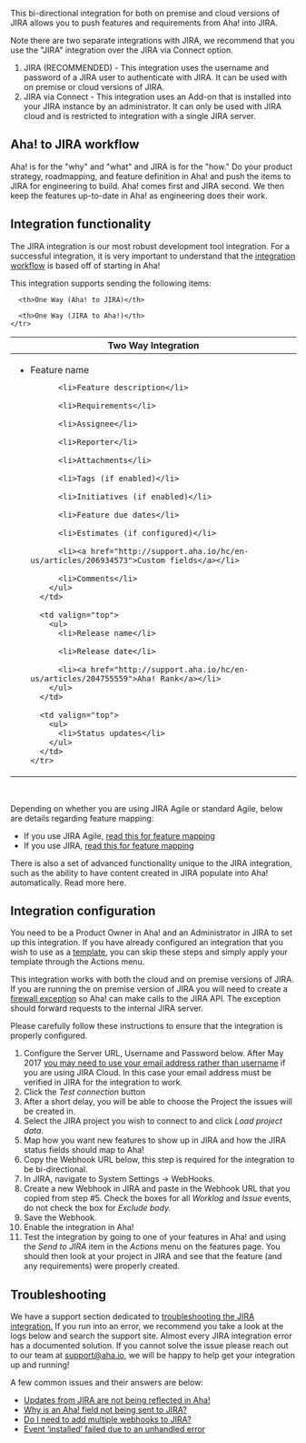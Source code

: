 This bi-directional integration for both on premise and cloud versions of JIRA allows you to push features and requirements from Aha! into JIRA.

Note there are two separate integrations with JIRA, we recommend that you use the "JIRA" integration over the JIRA via Connect option.

1. JIRA (RECOMMENDED) - This integration uses the username and password of a JIRA user to authenticate with JIRA. It can be used with on premise or cloud versions of JIRA.
2. JIRA via Connect - This integration uses an Add-on that is installed into your JIRA instance by an administrator. It can only be used with JIRA cloud and is restricted to integration with a single JIRA server.


## Aha! to JIRA workflow
Aha! is for the "why" and "what" and JIRA is for the "how."
Do your product strategy, roadmapping, and feature definition in Aha! and push the items to JIRA for engineering to build.
Aha! comes first and JIRA second. We then keep the features up-to-date in Aha! as engineering does their work. 

## Integration functionality

The JIRA integration is our most robust development tool integration. For a successful integration, it is very important to understand that the [integration workflow](http://support.aha.io/hc/en-us/articles/202001127) is based off of starting in Aha!

This integration supports sending the following items:

<table class='record-table'>
  <thead>
    <tr>
      <th>Two Way Integration</th>

      <th>One Way (Aha! to JIRA)</th>

      <th>One Way (JIRA to Aha!)</th>
    </tr>
  </thead>
  <tbody>
    <tr>
      <td valign="top">
        <ul>
          <li>Feature name</li>

          <li>Feature description</li>

          <li>Requirements</li>

          <li>Assignee</li>

          <li>Reporter</li>

          <li>Attachments</li>

          <li>Tags (if enabled)</li>

          <li>Initiatives (if enabled)</li>

          <li>Feature due dates</li>

          <li>Estimates (if configured)</li>

          <li><a href="http://support.aha.io/hc/en-us/articles/206934573">Custom fields</a></li>

          <li>Comments</li>
        </ul>
      </td>

      <td valign="top">
        <ul>
          <li>Release name</li>

          <li>Release date</li>

          <li><a href="http://support.aha.io/hc/en-us/articles/204755559">Aha! Rank</a></li>
        </ul>
      </td>

      <td valign="top">
        <ul>
          <li>Status updates</li>
        </ul>
      </td>
    </tr>
  </tbody>
</table>
<br/>

Depending on whether you are using JIRA Agile or standard Agile, below are details regarding feature mapping:

- If you use JIRA Agile, [read this for feature mapping](http://support.aha.io/entries/40551483)
- If you use JIRA, [read this for feature mapping](http://support.aha.io/entries/40843667)

There is also a set of advanced functionality unique to the JIRA integration, such as the ability to have content created in JIRA populate into Aha! automatically. Read more here.

## Integration configuration

You need to be a Product Owner in Aha! and an Administrator in JIRA to set up this integration. If you have already configured an integration that you wish to use as a [template](http://support.aha.io/hc/en-us/articles/210385463), you can skip these steps and simply apply your template through the Actions menu.

This integration works with both the cloud and on premise versions of JIRA. If you are running the on premise version of JIRA you will need to create a [firewall exception](http://support.aha.io/entries/40842777) so Aha! can make calls to the JIRA API. The exception should forward requests to the internal JIRA server.

Please carefully follow these instructions to ensure that the integration is properly configured.

1. Configure the Server URL, Username and Password below. After May 2017 [you may need to use your email address rather than username](https://confluence.atlassian.com/cloud/the-upgrade-to-atlassian-account-873871204.html#TheupgradetoAtlassianaccount-RESTAPIs) if you are using JIRA Cloud. In this case your email address must be verified in JIRA for the integration to work.
2. Click the _Test connection_ button
3. After a short delay, you will be able to choose the Project the issues will be created in.
4. Select the JIRA project you wish to connect to and click _Load project data_.
5. Map how you want new features to show up in JIRA and how the JIRA status fields should map to Aha!
6. Copy the Webhook URL below, this step is required for the integration to be bi-directional.
7. In JIRA, navigate to System Settings -> WebHooks.
8. Create a new Webhook in JIRA and paste in the Webhook URL that you copied from step #5. Check the boxes for all _Worklog_ and _Issue_ events, do not check the box for _Exclude body._
9. Save the Webhook.
10. Enable the integration in Aha!
11. Test the integration by going to one of your features in Aha! and using the _Send to JIRA_ item in the _Actions_ menu on the features page. You should then look at your project in JIRA and see that the feature (and any requirements) were properly created.

## Troubleshooting

We have a support section dedicated to [troubleshooting the JIRA integration.](http://support.aha.io/hc/en-us/sections/201102925) If you run into an error, we recommend you take a look at the logs below and search the support site. Almost every JIRA integration error has a documented solution. If you cannot solve the issue please reach out to our team at  [support@aha.io](mailto:support@aha.io), we will be happy to help get your integration up and running!

A few common issues and their answers are below:

- [Updates from JIRA are not being reflected in Aha!](http://support.aha.io/hc/en-us/articles/204700139)
- [Why is an Aha! field not being sent to JIRA?](http://support.aha.io/hc/en-us/articles/204837595)
- [Do I need to add multiple webhooks to JIRA?](http://support.aha.io/hc/en-us/articles/206582153)
- [Event ‘installed’ failed due to an unhandled error](http://support.aha.io/hc/en-us/articles/205401465)
